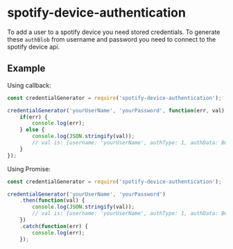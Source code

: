 # spotify-device-authentication
To add a user to a spotify device you need stored credentials. To generate these `authBlob` from username and password you need to connect to the spotify device api.

## Example
Using callback:
```javascript
const credentialGenerator = require('spotify-device-authentication');

credentialGenerator('yourUserName', 'yourPassword', function(err, val) {
	if(err) {
		console.log(err);
	} else {
		console.log(JSON.stringify(val));
		// val is: {username: 'yourUserName', authType: 1, authData: Buffer}
	}
});
```

Using Promise:
```javascript
const credentialGenerator = require('spotify-device-authentication');

credentialGenerator('yourUserName', 'yourPassword')
	.then(function(val) {
		console.log(JSON.stringify(val));
		// val is: {username: 'yourUserName', authType: 1, authData: Buffer}
	})
	.catch(function(err) {
		console.log(err);
	});
```